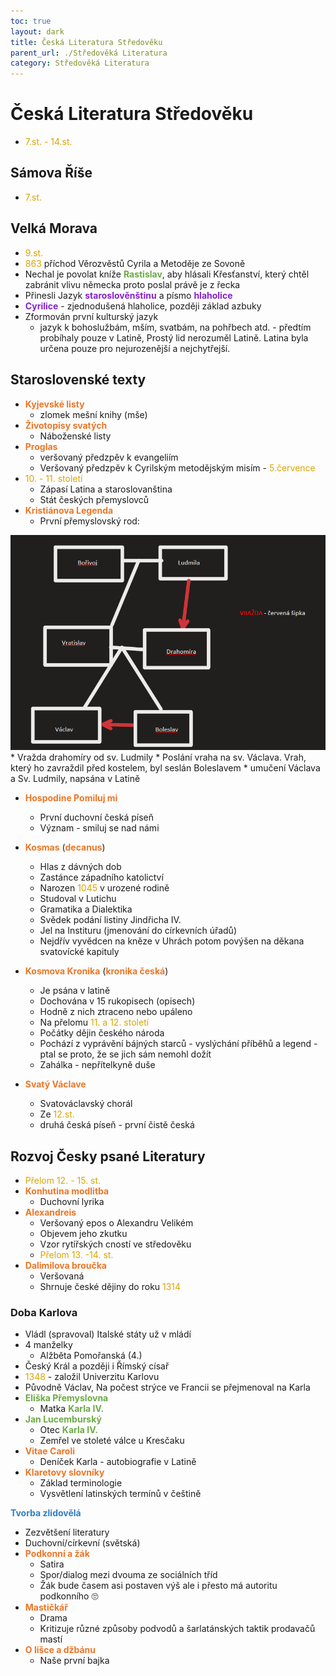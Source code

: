 ```yaml
---
toc: true
layout: dark
title: Česká Literatura Středověku
parent_url: ./Středověká Literatura 
category: Středověká Literatura 
---
```


# Česká Literatura Středověku
* <span style="color: #DBA400">7.st. - 14.st.</span>

## Sámova Říše
* <span style="color: #DBA400">7.st.</span>

## Velká Morava
* <span style="color: #DBA400">9.st.</span>
* <span style="color: #DBA400">863</span> příchod Věrozvěstů Cyrila a Metoděje ze Sovoně
* Nechal je povolat kníže <span style="color: #6CAA46">**Rastislav**</span>, aby hlásali Křesťanství, který chtěl zabránit vlivu německa proto poslal právě je z řecka
* Přinesli Jazyk <span style="color: #8422ce">**staroslověnštinu**</span> a písmo <span style="color: #8422ce">**hlaholice**</span>
* <span style="color: #8422ce">**Cyrilice**</span> - zjednodušená hlaholice, později základ azbuky
* Zformován první kulturský jazyk
  * jazyk k bohoslužbám, mším, svatbám, na pohřbech atd. - předtím probíhaly pouze v Latině, Prostý lid nerozuměl Latině. Latina byla určena pouze pro nejurozenější a nejchytřejší.

## Staroslovenské texty
  * <span style="color: #EC7627">**Kyjevské listy**</span>
    * zlomek mešní knihy (mše)
  * <span style="color: #EC7627">**Životopisy svatých**</span>
    * Náboženské listy
  * <span style="color: #EC7627">**Proglas**</span>
    * veršovaný předzpěv k evangeliím
    * Veršovaný předzpěv k Cyrilským metodějským misím - <span style="color: #DBA400">5.července</span>
* <span style="color: #DBA400">10. - 11. století</span>
  * Zápasí Latina a staroslovanština
  * Stát českých přemyslovců
* <span style="color: #EC7627">**Kristiánova Legenda**</span>
  * První přemyslovský rod:
  
![](20230213091942.png)  
    * Vražda drahomíry od sv. Ludmily
    * Poslání vraha na sv. Václava. Vrah, který ho zavraždil před kostelem, byl seslán Boleslavem
    * umučení Václava a Sv. Ludmily, napsána v Latině
* <span style="color: #EC7627">**Hospodine Pomiluj mi**</span>
  * První duchovní česká píseň
  * Význam - smiluj se nad námi
* <span style="color: #EC7627">**Kosmas**</span> (<span style="color: #EC7627">**decanus**</span>)
  * Hlas z dávných dob
  * Zastánce západního katolictví
  * Narozen <span style="color: #DBA400">1045</span> v urozené rodině
  * Studoval v Lutichu
  * Gramatika a Dialektika
  * Svědek podání listiny Jindřicha IV.
  * Jel na Instituru (jmenování do církevních úřadů)
  * Nejdřív vyvědcen na kněze v Uhrách potom povýšen na děkana svatovícké kapituly

* <span style="color: #EC7627">**Kosmova Kronika**</span> (<span style="color: #EC7627">**kronika česká**</span>)
  * Je psána v latině
  * Dochována v 15 rukopisech (opisech)
  * Hodně z nich ztraceno nebo upáleno
  * Na přelomu <span style="color: #DBA400">11. a 12. století</span>
  * Počátky dějin českého národa
  * Pochází z vyprávění bájných starců - vyslýchání příběhů a legend - ptal se proto, že se jich sám nemohl dožít
  * Zahálka - nepřítelkyně duše
* <span style="color: #EC7627">**Svatý Václave**</span>
  * Svatováclavský chorál
  * Ze <span style="color: #DBA400">12.st.</span>
  * druhá česká píseň - první čistě česká

## Rozvoj Česky psané Literatury
* <span style="color: #DBA400">Přelom 12. - 15. st.</span>
* <span style="color: #EC7627">**Konhutina modlitba**</span>
  * Duchovní lyrika
* <span style="color: #EC7627">**Alexandreis**</span>
  * Veršovaný epos o Alexandru Velikém
  * Objevem jeho zkutku
  * Vzor rytířských cností ve středověku
  * <span style="color: #DBA400">Přelom 13. -14. st.</span>
* <span style="color: #EC7627">**Dalimilova broučka**</span>
  * Veršovaná
  * Shrnuje české dějiny do roku <span style="color: #DBA400">1314</span>

### Doba Karlova
* Vládl (spravoval) Italské státy už v mládí
* 4 manželky
  * Alžběta Pomořanská (4.)
* Český Král a později i Římský císař
* <span style="color: #DBA400">1348</span> - založil Univerzitu Karlovu
* Původně Václav, Na počest strýce ve Francii se přejmenoval na Karla
* <span style="color: #6CAA46">**Eliška Přemyslovna**</span>
  * Matka <span style="color: #6CAA46">**Karla IV.**</span>
* <span style="color: #6CAA46">**Jan Lucemburský**</span>
  * Otec <span style="color: #6CAA46">**Karla IV.**</span>
  * Zemřel ve stoleté válce u Kresčaku
* <span style="color: #EC7627">**Vitae Caroli**</span>
  * Deníček Karla - autobiografie v Latině
* <span style="color: #EC7627">**Klaretovy slovníky**</span>
  * Základ terminologie
  * Vysvětlení latinských termínů v češtině

<span style="color: #327DC3">**Tvorba zlidovělá**</span>
* Zezvětšení literatury
* Duchovní/církevní (světská)
* <span style="color: #EC7627">**Podkonní a žák**</span>
  * Satira
  * Spor/dialog mezi dvouma ze sociálních tříd
  * Žák bude časem asi postaven výš ale i přesto má autoritu podkonního 🙄
* <span style="color: #EC7627">**Mastičkář**</span>
  * Drama
  * Kritizuje různé způsoby podvodů a šarlatánských taktik prodavačů mastí
* <span style="color: #EC7627">**O lišce a džbánu**</span>
  * Naše první bajka
